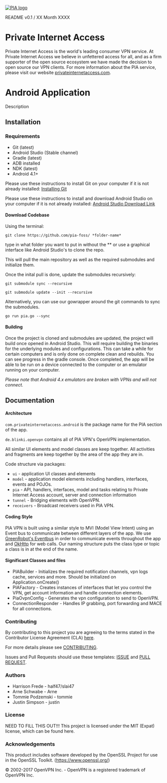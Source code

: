 [![PIA logo][pia-image]][pia-url]

README v0.1 / XX Month XXXX

# Private Internet Access
Private Internet Access is the world's leading consumer VPN service. At Private Internet Access we believe in unfettered access for all, and as a firm supporter of the open source ecosystem we have made the decision to open source our VPN clients. For more information about the PIA service, please visit our website [privateinternetaccess.com](https://privateinternetaccess.com).

# Android Application
Description


## Installation

### Requirements
 - Git (latest)
 - Android Studio (Stable channel)
 - Gradle (latest)
 - ADB installed
 - NDK (latest)
 - Android 4.1+


Please use these instructions to install Git on your computer if it is not already installed: [Installing Git](https://gist.github.com/derhuerst/1b15ff4652a867391f03)

Please use these instructions to install and download Android Studio on your computer if it is not already installed: [Android Studio Download Link](https://developer.android.com/studio/index.html)

#### Download Codebase
Using the terminal:

`git clone https://github.com/pia-foss/ *folder-name*`

type in what folder you want to put in without the ** or use a graphical interface like Android Studio's to clone the repo.

This will pull the main repository as well as the required submodules and initialize them.

Once the inital pull is done, update the submodules recursively:

`git submodule sync --recursive`

`git submodule update --init --recursive`

Alternatively, you can use our gowrapper around the git commands to sync the submodules.

`go run pia.go --sync`

#### Building

Once the project is cloned and submodules are updated, the project will build once opened in Android Studio. This will require building the binaries for the underlying modules and configurations. This can take a while for certain computers and is only done on complete clean and rebuilds. You can see progress in the gradle console. Once completed, the app will be able to be run on a device connected to the computer or an emulator running on your computer.

*Please note that Android 4.x emulators are broken with VPNs and will not connect.*

## Documentation

#### Architecture

`com.privateinternetaccess.android` is the package name for the PIA section of the app.

`de.blinki.openvpn` contains all of PIA VPN's OpenVPN implementation.

All similar UI elements and model classes are keep together. All activities and fragments are keep together by the area of the app they are in.

Code structure via packages:

* `ui` - application UI classes and elements
* `model` - application model elements including handlers, interfaces, events and POJOs.
* `pia` - API, handlers, interfaces, model and tasks relating to Private Internet Access account, server and connection information
* `tunnel` - Bridging elements with OpenVPN.
* `receivers` - Broadcast receivers used in PIA VPN.

#### Coding Style

PIA VPN is built using a similar style to MVI (Model View Intent) using an Event bus to communicate between different layers of the app. We use [GreenRobot's Eventbus](https://github.com/greenrobot/EventBus) in order to communicate events throughout the app and [OkHttp](http://square.github.io/okhttp/) for web calls. Our naming structure puts the class type or topic a class is in at the end of the name.

#### Significant Classes and files

* PIABuilder - Initializes the required notification channels, vpn logs cache, services and more. Should be initialized on Application.onCreate()
* PIAFactory - Creates instances of interfaces that let you control the VPN, get account information and handle connection elements.
* PiaOvpnConfig - Generates the vpn configuration to send to OpenVPN.
* ConnectionResponder - Handles IP grabbing, port forwarding and MACE for all connections.

### Contributing

By contributing to this project you are agreeing to the terms stated in the Contributor License Agreement (CLA) [here](/CLA.rst).

For more details please see [CONTRIBUTING](/CONTRIBUTING.md).

Issues and Pull Requests should use these templates: [ISSUE](/.github/ISSUE_TEMPLATE.md) and [PULL REQUEST](/.github/PULL_REQUEST_TEMPLATE.md).

### Authors

* Harrison Frede - half47/slai47
* Arne Schwabe - Arne
* Tommie Podzemski - tommie
* Justin Simpson - justin

### License

NEED TO FILL THIS OUT!!!
This project is licensed under the MIT (Expat) license, which can be found here.

### Acknowledgements

This product includes software developed by the OpenSSL Project for use in the OpenSSL Toolkit. (https://www.openssl.org/)

© 2002-2017 OpenVPN Inc. - OpenVPN is a registered trademark of OpenVPN Inc.


<!-- Markdown link & img dfn's -->
[pia-image]: https://www.privateinternetaccess.com/assets/PIALogo2x-0d1e1094ac909ea4c93df06e2da3db4ee8a73d8b2770f0f7d768a8603c62a82f.png
[pia-url]: https://www.privateinternetaccess.com/
[wiki]: https://en.wikipedia.org/wiki/Private_Internet_Access
